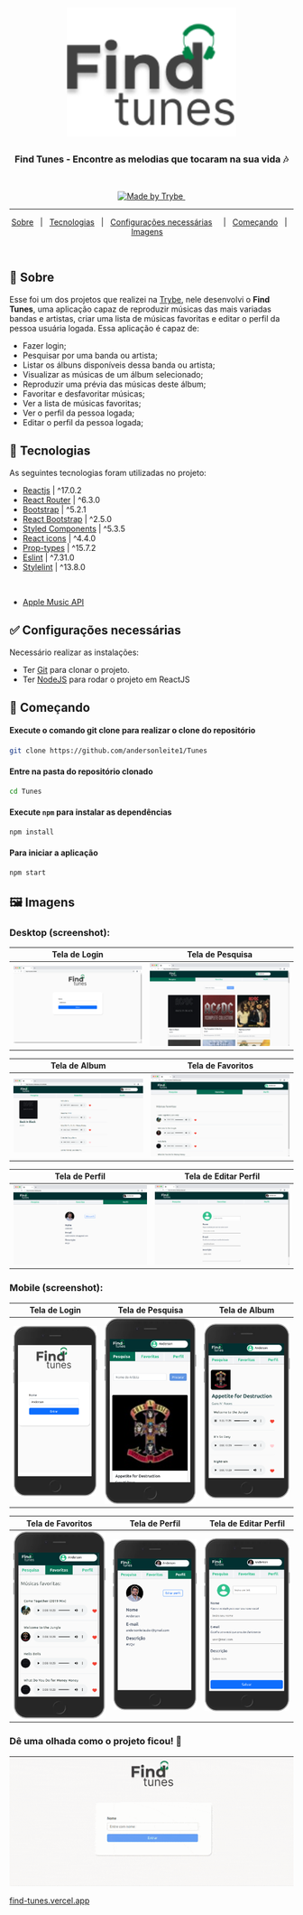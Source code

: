 <h1 align="center">

<img src="src/images/logo.png" alt="Find Tunes" width="300px"/>

</h1>

  <h3 align="center">Find Tunes - Encontre as melodias que tocaram na sua vida 🎶</h3>
  <br>

  <p align="center">
    <a href="https://www.betrybe.com/">
      <img alt="Made by Trybe" src="https://img.shields.io/badge/Proposto%20Por-Trybe-green?style=square">
    </a>
    <a href="https://www.linkedin.com/in/andersonleitedev/">
      <img alt="" src="https://img.shields.io/badge/Resolvido%20Por-Anderson%20Leite-blue?style=square">
    </a>
  </p>

---

<p align="center">
  <a href="#dart-sobre">Sobre</a> &#xa0; | &#xa0; 
  <a href="#rocket-tecnologias">Tecnologias</a> &#xa0; | &#xa0;
  <a href="#white_check_mark-configurações-necessárias">Configurações necessárias</a> &#xa0; &#xa0; | &#xa0;
   <a href="#checkered_flag-começando">Começando</a> &#xa0; | &#xa0;
  <a href="#framed_picture-imagens">Imagens</a> &#xa0; &#xa0;
</p>

<br>

## :dart: Sobre ##

Esse foi um dos projetos que realizei na [Trybe](https://www.betrybe.com/), nele desenvolvi  o **Find Tunes**, uma aplicação capaz de reproduzir músicas das mais variadas bandas e artistas, criar uma lista de músicas favoritas e editar o perfil da pessoa usuária logada. Essa aplicação é capaz de:


- Fazer login;
- Pesquisar por uma banda ou artista;
- Listar os álbuns disponíveis dessa banda ou artista;
- Visualizar as músicas de um álbum selecionado;
- Reproduzir uma prévia das músicas deste álbum;
- Favoritar e desfavoritar músicas;
- Ver a lista de músicas favoritas;
- Ver o perfil da pessoa logada;
- Editar o perfil da pessoa logada;

## :rocket: Tecnologias ##

As seguintes tecnologias foram utilizadas no projeto:

- [Reactjs](https://reactjs.org/) | ^17.0.2
- [React Router](https://reactrouter.com/en/main) | ^6.3.0
- [Bootstrap](https://getbootstrap.com/) | ^5.2.1
- [React Bootstrap](https://react-bootstrap.github.io/) | ^2.5.0
- [Styled Components](https://styled-components.com/) | ^5.3.5
- [React icons](https://react-icons.github.io/react-icons/) | ^4.4.0
- [Prop-types](https://www.npmjs.com/package/prop-types) | ^15.7.2
- [Eslint](https://eslint.org/) | ^7.31.0
- [Stylelint](https://stylelint.io/) | ^13.8.0

<br/>

- [Apple Music API](https://developer.apple.com/documentation/applemusicapi/)

## :white_check_mark: Configurações necessárias ##

<p>Necessário realizar as instalações:</p>

- Ter [Git](https://git-scm.com/) para clonar o projeto.
- Ter [NodeJS](https://nodejs.org/en/) para rodar o projeto em ReactJS

## :checkered_flag: Começando ##

#### Execute o comando git clone para realizar o clone do repositório

```bash
git clone https://github.com/andersonleite1/Tunes
```

#### Entre na pasta do repositório clonado
```bash
cd Tunes
```

#### Execute `npm` para instalar as dependências
```bash
npm install
```

#### Para iniciar a aplicação
```bash
npm start
```

## :framed_picture: Imagens ##

### Desktop (screenshot):

| Tela de Login  | Tela de Pesquisa | 
| --- | --- |
| <img src="screenshots/Tunes-login.png" /> | <img src="screenshots/Tunes-search.png" /> | 

| Tela de Album | Tela de Favoritos |
| --- | --- |
| <img src="screenshots/Tunes-album.png" /> | <img src="screenshots/Tunes-favorites.png" /> | 

| Tela de Perfil | Tela de Editar Perfil |
| --- | --- |
| <img src="screenshots/Tunes-profile.png" /> | <img src="screenshots/Tunes-edit-profile.png" /> |

### Mobile (screenshot):

| Tela de Login | Tela de Pesquisa | Tela de Album | 
| --- | --- | --- |
| <img src="screenshots/Tunes-login-mobile.png" width='275px' /> | <img src="screenshots/Tunes-search-mobile.png" width='275px' /> | <img src="screenshots/Tunes-album-mobile.png" width='275px' /> |

| Tela de Favoritos | Tela de Perfil | Tela de Editar Perfil | 
| --- | --- | --- |
| <img src="screenshots/Tunes-favorites-mobile.png" width='275px' /> | <img src="screenshots/Tunes-profile-mobile.png" width='275px' /> | <img src="screenshots/Tunes-edit-profile-mobile.png" width='275px' /> |


### Dê uma olhada como o projeto ficou! :eyes:

![Find Tunes](src/images/findtunes.gif)

[find-tunes.vercel.app](https://find-tunes.vercel.app/)

